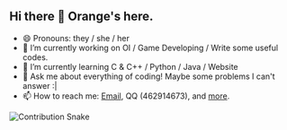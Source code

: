 ## Hi there 👋 Orange's here.
- 😄 Pronouns: they / she / her
- 🔭 I’m currently working on OI / Game Developing / Write some useful codes.
- 🌱 I’m currently learning C & C++ / Python / Java / Website
- 💬 Ask me about everything of coding! Maybe some problems I can't answer :|
- 📫 How to reach me: [Email](mailto:orange@zsccodelnc.cn), QQ (462914673), and [more](https://orangestd.cn).

![Contribution Snake](https://cdn.jsdelivr.net/gh/orangeZSCB/orangeZSCB/ctbs.svg)

<!--
**orangeZSCB/orangeZSCB** is a ✨ _special_ ✨ repository because its `README.md` (this file) appears on your GitHub profile.

Here are some ideas to get you started:

- 🔭 I’m currently working on ...
- 🌱 I’m currently learning ...
- 👯 I’m looking to collaborate on ...
- 🤔 I’m looking for help with ...
- 💬 Ask me about ...
- 📫 How to reach me: ...
- 😄 Pronouns: ...
- ⚡ Fun fact: ...
-->
